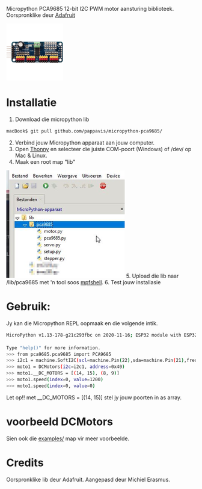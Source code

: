 Micropython PCA9685 12-bit I2C PWM motor aansturing biblioteek.
Oorspronklike deur <a href="https://github.com/adafruit/micropython-adafruit-pca9685" target="_blank">Adafruit</a>

<img src="https://github.com/pappavis/micropython-pca9685/blob/main/plaatjes/pca9685_breakout.gif?raw=true" width="30%" height="30%">

# Installatie

1. Download die micropython lib
```bash
macBook$ git pull github.com/pappavis/micropython-pca9685/
```

2. Verbind jouw Micropython apparaat aan jouw computer.
3. Open <a href="https://thonny.org/">Thonny</a> en selecteer die juiste COM-poort (Windows) of /dev/ op Mac & Linux.
4. Maak een root map "lib"
 <img src="https://github.com/pappavis/micropython-pca9685/blob/main/plaatjes/thonny_pad.jpg?raw=true">
5. Upload die lib naar /lib/pca9685 met 'n tool soos <a href="https://github.com/wendlers/mpfshell" target="_blank">mpfshell</a>.
6. Test jouw installasie<br>

# Gebruik:
Jy kan die Micropython REPL oopmaak en die volgende intik.
```bash
MicroPython v1.13-178-g21c293fbc on 2020-11-16; ESP32 module with ESP32

Type "help()" for more information.
>>> from pca9685.pca9685 import PCA9685
>>> i2c1 = machine.SoftI2C(scl=machine.Pin(22),sda=machine.Pin(21),freq=100000)
>>> moto1 = DCMotors(i2c=i2c1, address=0x40)
>>> moto1.__DC_MOTORS = [(14, 15), (8, 9)]
>>> moto1.speed(index=0, value=1200)
>>> moto1.speed(index=0, value=0)
```

Let op!!  met __DC_MOTORS = [(14, 15)] stel jy jouw poorten in as array.


# voorbeeld DCMotors
Sien ook die <a href="https://github.com/pappavis/micropython-pca9685/tree/main/voorbeeld">examples/</a> map vir meer voorbeelde.

# Credits
Oorspronklike lib deur Adafruit.
Aangepasd deur Michiel Erasmus.
